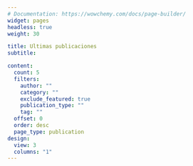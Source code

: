 ```yaml
---
# Documentation: https://wowchemy.com/docs/page-builder/
widget: pages
headless: true
weight: 30

title: Ultimas publicaciones
subtitle:

content:
  count: 5
  filters:
    author: ""
    category: ""
    exclude_featured: true
    publication_type: ""
    tag: ""
  offset: 0
  order: desc
  page_type: publication
design:
  view: 3
  columns: "1"
---
```

